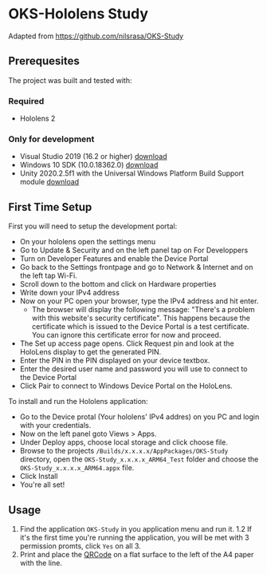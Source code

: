 # OKS-Hololens Study
Adapted from https://github.com/nilsrasa/OKS-Study

## Prerequesites
The project was built and tested with:
### Required
- Hololens 2
### Only for development
- Visual Studio 2019 (16.2 or higher) [download](https://visualstudio.microsoft.com/downloads/)
- Windows 10 SDK (10.0.18362.0) [download](https://developer.microsoft.com/en-us/windows/downloads/windows-10-sdk/)
- Unity 2020.2.5f1 with the Universal Windows Platform Build Support module [download](https://unity3d.com/unity/whats-new/2020.2.5)

## First Time Setup

First you will need to setup the development portal:
- On your hololens open the settings menu
- Go to Update & Security and on the left panel tap on For Developpers
- Turn on Developer Features and enable the Device Portal
- Go back to the Settings frontpage and go to Network & Internet and on the left tap Wi-Fi.
- Scroll down to the bottom and click on Hardware properties
- Write down your IPv4 address
- Now on your PC open your browser, type the IPv4 address and hit enter.
  - The browser will display the following message: "There's a problem with this website's security certificate". This happens because the certificate which is issued to the Device Portal is a test certificate. You can ignore this certificate error for now and proceed.
- The Set up access page opens. Click Request pin and look at the HoloLens display to get the generated PIN.
- Enter the PIN in the PIN displayed on your device textbox.
- Enter the desired user name and password you will use to connect to the Device Portal
- Click Pair to connect to Windows Device Portal on the HoloLens.

To install and run the Hololens application:
- Go to the Device protal (Your hololens' IPv4 addres) on you PC and login with your credentials.
- Now on the left panel goto Views > Apps.
- Under Deploy apps, choose local storage and click choose file.
- Browse to the projects `/Builds/x.x.x.x/AppPackages/OKS-Study` directory, open the `OKS-Study_x.x.x.x_ARM64_Test` folder and choose the `OKS-Study_x.x.x.x_ARM64.appx` file.
- Click Install
- You're all set!

## Usage
1. Find the application `OKS-Study` in you application menu and run it.
1.2 If it's the first time you're running the application, you will be met with 3 permission promts, click `Yes` on all 3.
2. Print and place the [QRCode](QRCode.pdf) on a flat surface to the left of the A4 paper with the line.
